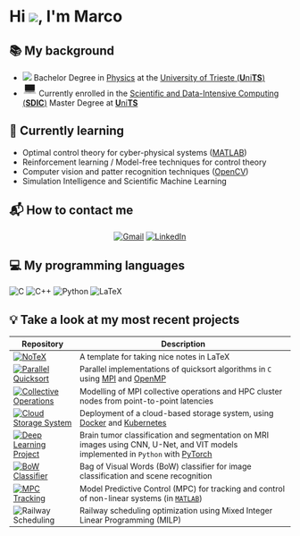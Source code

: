# Hi <img src="https://raw.githubusercontent.com/MartinHeinz/MartinHeinz/master/wave.gif" width="25">, I'm Marco

## 📚 My background

* <img src="https://user-images.githubusercontent.com/74038190/212257467-871d32b7-e401-42e8-a166-fcfd7baa4c6b.gif" width="25"> Bachelor Degree in [Physics](https://df.units.it/) at the [University of Trieste (**U**ni**TS**)](https://portale.units.it/it)
* <img src="./images/pc.wepb" width="25"> Currently enrolled in the [Scientific and Data-Intensive Computing (**SDIC**)](https://sdic.units.it/) Master Degree at [**U**ni**TS**](https://portale.units.it/it)

## 🌱 Currently learning

* Optimal control theory for cyber-physical systems ([MATLAB](https://www.mathworks.com/))
* Reinforcement learning / Model-free techniques for control theory
* Computer vision and patter recognition techniques ([OpenCV](https://opencv.org/))
* Simulation Intelligence and Scientific Machine Learning

## 📬 How to contact me

<span align="center">

[![Gmail][gmail-shield]][gmail-url]
[![LinkedIn][linkedin-shield]][linkedin-url]

</span>

## 💻 My programming languages

![C](https://img.shields.io/badge/C-00599C?style=for-the-badge&logo=c&logoColor=white)
![C++](https://img.shields.io/badge/C++-00599C?style=for-the-badge&logo=c&logoColor=white)
![Python](https://img.shields.io/badge/Python-3776ab?style=for-the-badge&logo=python&logoColor=white)
![LaTeX](https://img.shields.io/badge/LaTeX-008080?style=for-the-badge&logo=latex&logoColor=white)
<!-- ![R](https://img.shields.io/badge/R-276DC3?style=for-the-badge&logo=r&logoColor=white) -->
<!-- ![Fortran](https://img.shields.io/badge/Fortran-734F96?style=for-the-badge&logo=fortran&logoColor=white) -->

## 💡 Take a look at my most recent projects

<!-- [![NoTeX][notex-shield]][notex-url] A template for taking nice notes in LaTeX

[![Parallel%20Quicksort][parallel-quicksort-shield]][parallel-quicksort-url] Parallel implementations of quicksort algorithms in `C` using [MPI](https://www.open-mpi.org/) and [OpenMP](https://www.openmp.org/)

[![Collective%20Operations][collective-operations-shield]][collective-operations-url] Modelling of MPI collective operations and HPC cluster nodes from point-to-point latencies

[![Cloud%20Storage%20System][cloud-storage-syste-shield]][cloud-storage-syste-url] Deployment of a cloud-based storage system, using [Docker](https://www.docker.com/) and [Kubernetes](https://kubernetes.io/)

[![Deep%20Learning%20Project][deep-learning-project-shield]][deep-learning-project-url] Brain tumor classification and segmentation on MRI images using CNN, U-Net, and VIT models. -->

| Repository | Description
|-------|-------------|
| [![NoTeX][notex-shield]][notex-url] | A template for taking nice notes in LaTeX |
| [![Parallel Quicksort][parallel-quicksort-shield]][parallel-quicksort-url] | Parallel implementations of quicksort algorithms in `C` using [MPI](https://www.open-mpi.org/) and [OpenMP](https://www.openmp.org/) |
| [![Collective Operations][collective-operations-shield]][collective-operations-url] | Modelling of MPI collective operations and HPC cluster nodes from point-to-point latencies |
| [![Cloud Storage System][cloud-storage-syste-shield]][cloud-storage-syste-url] | Deployment of a cloud-based storage system, using [Docker](https://www.docker.com/) and [Kubernetes](https://kubernetes.io/) |
| [![Deep Learning Project][deep-learning-project-shield]][deep-learning-project-url] | Brain tumor classification and segmentation on MRI images using CNN, U-Net, and VIT models implemented in `Python` with [PyTorch](https://pytorch.org/) |
| [![BoW Classifier][bow-classifier-shield]][bow-classifier-url] | Bag of Visual Words (BoW) classifier for image classification and scene recognition |
| [![MPC Tracking][mpc-tracking-shield]][mpc-tracking-url] | Model Predictive Control (MPC) for tracking and control of non-linear systems (in [`MATLAB`](https://www.mathworks.com/)) |
| ![Railway Scheduling][railway-scheduling-shield] | Railway scheduling optimization using Mixed Integer Linear Programming (MILP) |

<!-- MARKDOWN LINKS & IMAGES -->

<!-- Contacts -->
[linkedin-shield]: https://img.shields.io/badge/-LinkedIn-blue?style=for-the-badge&logo=linkedin&logoColor=white&colorB=0077B5
[linkedin-url]: https://linkedin.com/in/marco-tallone-40312425b
[gmail-shield]: https://img.shields.io/badge/-Gmail-red?style=for-the-badge&logo=gmail&logoColor=white&colorB=red
[gmail-url]: mailto:marcotallone85@gmail.com

<!-- Repositories badges and urls -->
[parallel-quicksort-shield]: https://img.shields.io/badge/Parallel%20Quicksort-completed-ParallelQuicksort?style=for-the-badge&logo=mind
[parallel-quicksort-url]: https://github.com/marcotallone/parallel-quicksort-algorithms

[collective-operations-shield]: https://img.shields.io/badge/Collective%20Operations-completed-CollectiveOperations?style=for-the-badge&logo=mind
[collective-operations-url]: https://github.com/marcotallone/collective-operations-latency

[notex-shield]: https://img.shields.io/badge/NoTeX-always%20updating-blue?style=for-the-badge&logo=mind
[notex-url]: https://github.com/marcotallone/notex

[cloud-storage-syste-shield]:
https://img.shields.io/badge/Cloud%20Storage%20System-completed-CloudStorageSystem?style=for-the-badge&logo=mind
[cloud-storage-syste-url]: https://github.com/marcotallone/cloud-storage-system

<!-- https://img.shields.io/badge/Deep%20Learning%20Project-in%20progress-orange?style=for-the-badge&logo=mind -->
[deep-learning-project-shield]:
https://img.shields.io/badge/Deep%20Learning%20Project-completed-DeepLearningProject?style=for-the-badge&logo=mind
[deep-learning-project-url]: https://github.com/marcotallone/deep-learning-project

[bow-classifier-shield]:
https://img.shields.io/badge/BoW%20Classifier-completed-BoWClassifier?style=for-the-badge&logo=mind
[bow-classifier-url]: https://github.com/marcotallone/bow-classifier

[mpc-tracking-shield]:
https://img.shields.io/badge/MPC%20Tracking-completed-MPCTracking?style=for-the-badge&logo=mind
<!-- https://img.shields.io/badge/MPC%20Tracking-in%20progress-orange?style=for-the-badge&logo=mind -->
[mpc-tracking-url]: https://github.com/marcotallone/mpc-tracking

[railway-scheduling-shield]:
https://img.shields.io/badge/Railway%20Scheduling-in%20progress-orange?style=for-the-badge&logo=mind
<!-- [railway-scheduling-url]: -->
